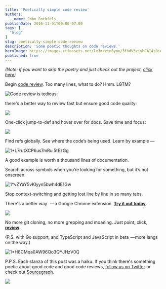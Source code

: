```yaml
---
title: 'Poetically simple code review'
authors:
  - name: John Rothfels
publishDate: 2016-11-01T00:00-07:00
tags: [
  "blog"
]
slug: poetically-simple-code-review
description: 'Some poetic thoughts on code reviews.'
heroImage: https://images.ctfassets.net/le3mxztn6yoo/3fbdV3zjyMCAI4s0iegQaK/14672e9928b60bcd0c06650713e694db/1_KbPOkjIgK5Y9-znSHL0ymg.png
published: true
---
```




_(Note: if you want to skip the poetry and just check out the project,_ [_click here_](https://docs.sourcegraph.com/integration/browser_extension)_)_

Begin [code review](https://docs.sourcegraph.com/integration/browser_extension?hl=en).
Too many lines, what to do?
Hmm. LGTM?

![Code review is tedious.](//images.contentful.com/le3mxztn6yoo/3fbdV3zjyMCAI4s0iegQaK/14672e9928b60bcd0c06650713e694db/1_KbPOkjIgK5Y9-znSHL0ymg.png)

there's a better way
to review fast but ensure
good code quality:

[![](https://cdn-images-1.medium.com/max/800/1*Zj9VrnJD7Tu05fj3tjom6w.png)](https://docs.sourcegraph.com/integration/browser_extension?hl=en)

One-click jump-to-def
and hover over for docs.
Save time and focus:

[![](https://cdn-images-1.medium.com/max/800/1*JJqFwhtYfXFypwV1G7zevA.png)](https://docs.sourcegraph.com/integration/browser_extension?hl=en)

Find refs globally.
See where the code’s being used.
Learn by example —

![1*L7rutXCP6us7mRu 5tEzGg](//images.contentful.com/le3mxztn6yoo/4Sx9KpIgEEkwOKECYGCKCg/e25a20e341684445c79c904bb11f40cc/1_L7rutXCP6us7mRu_5tEzGg.png)

A good example
is worth a thousand lines of
documentation.

Search across symbols
when you’re looking for something,
but it’s not onscreen:

![1*vZYaY5vKIyyn5bwh4dE1Gw](//images.contentful.com/le3mxztn6yoo/57PgJfXJj2kiGwIUoGy0As/cfc16d9cee87e58c26b582616ce052eb/1_vZYaY5vKIyyn5bwh4dE1Gw.png)

Stop context-switching
and getting lost line by line
in so many tabs.

There's a better way 
 — a Google Chrome extension.
[**Try it out today**](https://docs.sourcegraph.com/integration/browser_extension?hl=en).

[![](https://cdn-images-1.medium.com/max/800/1*adb7n4s1Z40lmUTek-hGPw.png)](https://docs.sourcegraph.com/integration/browser_extension?hl=en)

No more git cloning,
no more grepping and moaning.
Just point, click, [**review**](https://docs.sourcegraph.com/integration/browser_extension?hl=en).

(P.S.
with Go support, and TypeScript and JavaScript in beta
 — more langs on the way.)

![1*H8CMqa0AW96Qo3QYJHzV0Q](//images.contentful.com/le3mxztn6yoo/jRPMuudUFqik84G6UKk48/d752b4a5ac3fafbc5bc7132fe6a3e8c5/1_H8CMqa0AW96Qo3QYJHzV0Q.png)

P.P.S. Each stanza of this post was a haiku. If you think there's something poetic about good code and good code reviews, [follow us on Twitter](https://twitter.com/sourcegraph) or check out [Sourcegraph](https://sourcegraph.com).

[![](https://cdn-images-1.medium.com/max/800/1*VUuHfrjTo93o7TreumQaRA.png)](https://docs.sourcegraph.com/integration/browser_extension?hl=en)
